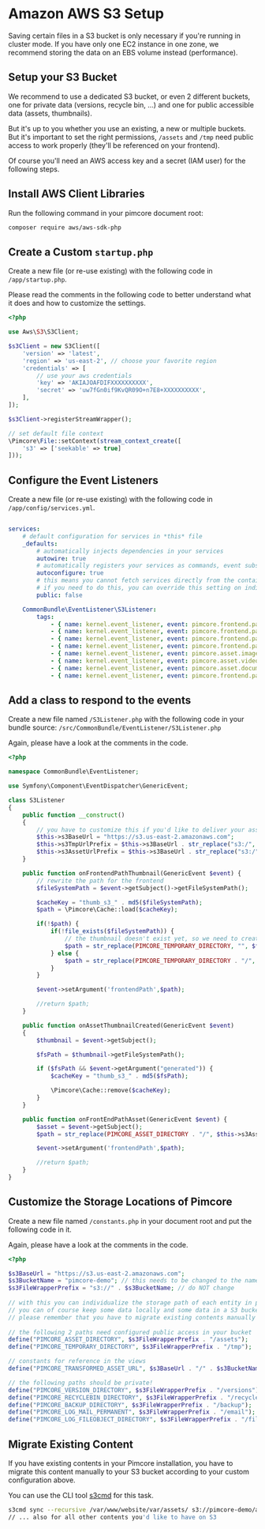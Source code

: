 # Amazon AWS S3 Setup

Saving certain files in a S3 bucket is only necessary if you're running in cluster mode. If you have only one EC2 instance 
in one zone, we recommend storing the data on an EBS volume instead (performance).

##  Setup your S3 Bucket

We recommend to use a dedicated S3 bucket, or even 2 different buckets, one for private data (versions, recycle bin, ...) 
and one for public accessible data (assets, thumbnails).

But it's up to you whether you use an existing, a new or multiple buckets. But it's important to set the right permissions, 
`/assets` and `/tmp` need public access to work properly (they'll be referenced on your frontend).
 
Of course you'll need an AWS access key and a secret (IAM user) for the following steps.

## Install AWS Client Libraries

Run the following command in your pimcore document root:
 
```bash
composer require aws/aws-sdk-php
```

## Create a Custom `startup.php`

Create a new file (or re-use existing) with the following code in `/app/startup.php`. 

Please read the comments in the following code to better understand what it does and how to customize the settings. 

```php
<?php

use Aws\S3\S3Client;

$s3Client = new S3Client([
    'version' => 'latest',
    'region' => 'us-east-2', // choose your favorite region
    'credentials' => [
        // use your aws credentials
        'key' => 'AKIAJOAFDIFXXXXXXXXXX',
        'secret' => 'uw7fGn0if9KvQR09O+n7E8+XXXXXXXXXX',
    ],
]);

$s3Client->registerStreamWrapper();

// set default file context
\Pimcore\File::setContext(stream_context_create([
    's3' => ['seekable' => true]
]));

```

## Configure the Event Listeners

Create a new file (or re-use existing) with the following code in `/app/config/services.yml`.

```yaml

services:
    # default configuration for services in *this* file
    _defaults:
        # automatically injects dependencies in your services
        autowire: true
        # automatically registers your services as commands, event subscribers, etc.
        autoconfigure: true
        # this means you cannot fetch services directly from the container via $container->get()
        # if you need to do this, you can override this setting on individual services
        public: false

    CommonBundle\EventListener\S3Listener:
        tags:
            - { name: kernel.event_listener, event: pimcore.frontend.path.asset.image.thumbnail, method: onFrontendPathThumbnail }
            - { name: kernel.event_listener, event: pimcore.frontend.path.asset.document.image-thumbnail, method: onFrontendPathThumbnail }
            - { name: kernel.event_listener, event: pimcore.frontend.path.asset.video.image-thumbnail, method: onFrontendPathThumbnail }
            - { name: kernel.event_listener, event: pimcore.frontend.path.asset.video.thumbnail, method: onFrontendPathThumbnail }
            - { name: kernel.event_listener, event: pimcore.asset.image.thumbnail, method: onAssetThumbnailCreated }
            - { name: kernel.event_listener, event: pimcore.asset.video.image-thumbnail, method: onAssetThumbnailCreated }
            - { name: kernel.event_listener, event: pimcore.asset.document.image-thumbnail, method: onAssetThumbnailCreated }
            - { name: kernel.event_listener, event: pimcore.frontend.path.asset, method: onFrontEndPathAsset }
```

## Add a class to respond to the events

Create a new file named `/S3Listener.php` with the following code in your bundle source: `/src/CommonBundle/EventListener/S3Listener.php`

Again, please have a look at the comments in the code.

```php
<?php

namespace CommonBundle\EventListener;

use Symfony\Component\EventDispatcher\GenericEvent;

class S3Listener
{
    public function __construct()
    {
        // you have to customize this if you'd like to deliver your assets/thumbnails in your S3 bucket by CloudFront
        $this->s3BaseUrl = "https://s3.us-east-2.amazonaws.com";
        $this->s3TmpUrlPrefix = $this->s3BaseUrl . str_replace("s3:/", "", PIMCORE_TEMPORARY_DIRECTORY);
        $this->s3AssetUrlPrefix = $this->s3BaseUrl . str_replace("s3:/", "", PIMCORE_ASSET_DIRECTORY);
    }

    public function onFrontendPathThumbnail(GenericEvent $event) {
        // rewrite the path for the frontend
        $fileSystemPath = $event->getSubject()->getFileSystemPath();

        $cacheKey = "thumb_s3_" . md5($fileSystemPath);
        $path = \Pimcore\Cache::load($cacheKey);

        if(!$path) {
            if(!file_exists($fileSystemPath)) {
                // the thumbnail doesn't exist yet, so we need to create it on request -> Thumbnail controller plugin
                $path = str_replace(PIMCORE_TEMPORARY_DIRECTORY, "", $fileSystemPath);
            } else {
                $path = str_replace(PIMCORE_TEMPORARY_DIRECTORY . "/", $this->s3TmpUrlPrefix . "/", $fileSystemPath);
            }
        }

        $event->setArgument('frontendPath',$path);

        //return $path;
    }

    public function onAssetThumbnailCreated(GenericEvent $event)
    {
        $thumbnail = $event->getSubject();

        $fsPath = $thumbnail->getFileSystemPath();

        if ($fsPath && $event->getArgument("generated")) {
            $cacheKey = "thumb_s3_" . md5($fsPath);

            \Pimcore\Cache::remove($cacheKey);
        }
    }

    public function onFrontEndPathAsset(GenericEvent $event) {
        $asset = $event->getSubject();
        $path = str_replace(PIMCORE_ASSET_DIRECTORY . "/", $this->s3AssetUrlPrefix . "/", $asset->getFileSystemPath());

        $event->setArgument('frontendPath',$path);

        //return $path;
    }
}
```


## Customize the Storage Locations of Pimcore

Create a new file named `/constants.php` in your document root and put the following code in it.

Again, please have a look at the comments in the code.
 
```php
<?php

$s3BaseUrl = "https://s3.us-east-2.amazonaws.com";
$s3BucketName = "pimcore-demo"; // this needs to be changed to the name of your S3 bucket
$s3FileWrapperPrefix = "s3://" . $s3BucketName; // do NOT change
 
// with this you can individualize the storage path of each entity in pimcore
// you can of course keep some data locally and some data in a S3 bucket - it's completely up to you
// please remember that you have to migrate existing contents manually if you have existing contents
 
// the following 2 paths need configured public access in your bucket
define("PIMCORE_ASSET_DIRECTORY", $s3FileWrapperPrefix . "/assets");
define("PIMCORE_TEMPORARY_DIRECTORY", $s3FileWrapperPrefix . "/tmp");

// constants for reference in the views
define("PIMCORE_TRANSFORMED_ASSET_URL", $s3BaseUrl . "/" . $s3BucketName . "/assets");

// the following paths should be private!
define("PIMCORE_VERSION_DIRECTORY", $s3FileWrapperPrefix . "/versions");
define("PIMCORE_RECYCLEBIN_DIRECTORY", $s3FileWrapperPrefix . "/recyclebin");
define("PIMCORE_BACKUP_DIRECTORY", $s3FileWrapperPrefix . "/backup");
define("PIMCORE_LOG_MAIL_PERMANENT", $s3FileWrapperPrefix . "/email");
define("PIMCORE_LOG_FILEOBJECT_DIRECTORY", $s3FileWrapperPrefix . "/fileobjects");
```

## Migrate Existing Content
If you have existing contents in your Pimcore installation, you have to migrate this content manually to your S3 bucket 
according to your custom configuration above. 

You can use the CLI tool [s3cmd](http://s3tools.org/) for this task.

```bash
s3cmd sync --recursive /var/www/website/var/assets/ s3://pimcore-demo/assets/
// ... also for all other contents you'd like to have on S3
```